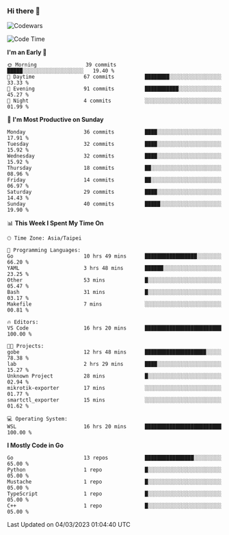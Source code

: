 ### Hi there 👋

![Codewars](https://www.codewars.com/users/omegaatt36/badges/small)

<!--START_SECTION:waka-->
![Code Time](http://img.shields.io/badge/Code%20Time-905%20hrs%2046%20mins-blue)

**I'm an Early 🐤** 

```text
🌞 Morning                39 commits          █████░░░░░░░░░░░░░░░░░░░░   19.40 % 
🌆 Daytime                67 commits          ████████░░░░░░░░░░░░░░░░░   33.33 % 
🌃 Evening                91 commits          ███████████░░░░░░░░░░░░░░   45.27 % 
🌙 Night                  4 commits           ░░░░░░░░░░░░░░░░░░░░░░░░░   01.99 % 
```
📅 **I'm Most Productive on Sunday** 

```text
Monday                   36 commits          ████░░░░░░░░░░░░░░░░░░░░░   17.91 % 
Tuesday                  32 commits          ████░░░░░░░░░░░░░░░░░░░░░   15.92 % 
Wednesday                32 commits          ████░░░░░░░░░░░░░░░░░░░░░   15.92 % 
Thursday                 18 commits          ██░░░░░░░░░░░░░░░░░░░░░░░   08.96 % 
Friday                   14 commits          ██░░░░░░░░░░░░░░░░░░░░░░░   06.97 % 
Saturday                 29 commits          ████░░░░░░░░░░░░░░░░░░░░░   14.43 % 
Sunday                   40 commits          █████░░░░░░░░░░░░░░░░░░░░   19.90 % 
```


📊 **This Week I Spent My Time On** 

```text
🕑︎ Time Zone: Asia/Taipei

💬 Programming Languages: 
Go                       10 hrs 49 mins      █████████████████░░░░░░░░   66.20 % 
YAML                     3 hrs 48 mins       ██████░░░░░░░░░░░░░░░░░░░   23.25 % 
Other                    53 mins             █░░░░░░░░░░░░░░░░░░░░░░░░   05.47 % 
Bash                     31 mins             █░░░░░░░░░░░░░░░░░░░░░░░░   03.17 % 
Makefile                 7 mins              ░░░░░░░░░░░░░░░░░░░░░░░░░   00.81 % 

🔥 Editors: 
VS Code                  16 hrs 20 mins      █████████████████████████   100.00 % 

🐱‍💻 Projects: 
gobe                     12 hrs 48 mins      ████████████████████░░░░░   78.38 % 
lab                      2 hrs 29 mins       ████░░░░░░░░░░░░░░░░░░░░░   15.27 % 
Unknown Project          28 mins             █░░░░░░░░░░░░░░░░░░░░░░░░   02.94 % 
mikrotik-exporter        17 mins             ░░░░░░░░░░░░░░░░░░░░░░░░░   01.77 % 
smartctl_exporter        15 mins             ░░░░░░░░░░░░░░░░░░░░░░░░░   01.62 % 

💻 Operating System: 
WSL                      16 hrs 20 mins      █████████████████████████   100.00 % 
```

**I Mostly Code in Go** 

```text
Go                       13 repos            ████████████████░░░░░░░░░   65.00 % 
Python                   1 repo              █░░░░░░░░░░░░░░░░░░░░░░░░   05.00 % 
Mustache                 1 repo              █░░░░░░░░░░░░░░░░░░░░░░░░   05.00 % 
TypeScript               1 repo              █░░░░░░░░░░░░░░░░░░░░░░░░   05.00 % 
C++                      1 repo              █░░░░░░░░░░░░░░░░░░░░░░░░   05.00 % 
```




 Last Updated on 04/03/2023 01:04:40 UTC
<!--END_SECTION:waka-->

<!--
**omegaatt36/omegaatt36** is a ✨ _special_ ✨ repository because its `README.md` (this file) appears on your GitHub profile.

Here are some ideas to get you started:

- 🔭 I’m currently working on ...
- 🌱 I’m currently learning ...
- 👯 I’m looking to collaborate on ...
- 🤔 I’m looking for help with ...
- 💬 Ask me about ...
- 📫 How to reach me: ...
- 😄 Pronouns: ...
- ⚡ Fun fact: ...
-->
